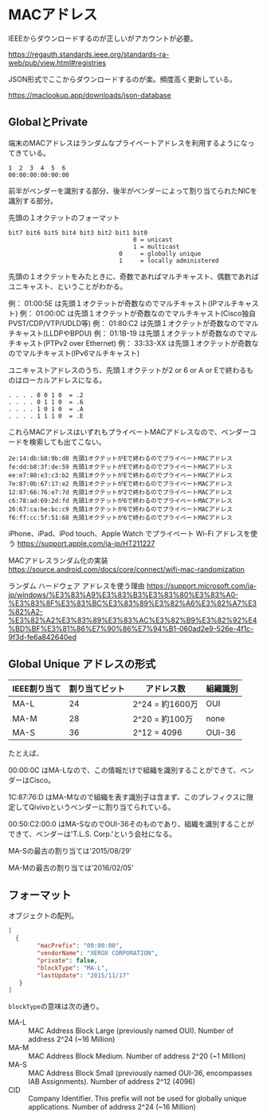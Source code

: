 # MACアドレス

IEEEからダウンロードするのが正しいがアカウントが必要。

https://regauth.standards.ieee.org/standards-ra-web/pub/view.html#registries


JSON形式でここからダウンロードするのが楽。頻度高く更新している。

https://maclookup.app/downloads/json-database



## GlobalとPrivate

端末のMACアドレスはランダムなプライベートアドレスを利用するようになってきている。

```text
1  2  3  4  5  6
00:00:00:00:00:00
```

前半がベンダーを識別する部分、後半がベンダーによって割り当てられたNICを識別する部分。

先頭の１オクテットのフォーマット

```text
bit7 bit6 bit5 bit4 bit3 bit2 bit1 bit0
                                   0 = unicast
                                   1 = multicast
                               0     = globally unique
                               1     = locally administered
```

先頭の１オクテットをみたときに、奇数であればマルチキャスト、偶数であればユニキャスト、ということがわかる。

例： 01:00:5E は先頭１オクテットが奇数なのでマルチキャスト(IPマルチキャスト)
例： 01:00:0C は先頭１オクテットが奇数なのでマルチキャスト(Cisco独自 PVST/CDP/VTP/UDLD等)
例： 01:80:C2 は先頭１オクテットが奇数なのでマルチキャスト(LLDPやBPDU)
例： 01:1B-19 は先頭１オクテットが奇数なのでマルチキャスト(PTPv2 over Ethernet)
例： 33:33-XX は先頭１オクテットが奇数なのでマルチキャスト(IPv6マルチキャスト)

ユニキャストアドレスのうち、先頭１オクテットが2 or 6 or A or Eで終わるものはローカルアドレスになる。

```text
. . . . 0 0 1 0  = .2
. . . . 0 1 1 0  = .6
. . . . 1 0 1 0  = .A
. . . . 1 1 1 0  = .E
```

これらMACアドレスはいずれもプライベートMACアドレスなので、ベンダーコードを検索しても出てこない。

```text
2e:14:db:b8:9b:d8 先頭1オクテットがEで終わるのでプライベートMACアドレス
fe:dd:b8:3f:de:59 先頭1オクテットがEで終わるのでプライベートMACアドレス
ee:e7:80:e3:c3:b2 先頭1オクテットがEで終わるのでプライベートMACアドレス
7e:87:0b:67:17:e2 先頭1オクテットがEで終わるのでプライベートMACアドレス
12:87:66:76:e7:7d 先頭1オクテットが2で終わるのでプライベートMACアドレス
c6:78:ad:69:2d:fd 先頭1オクテットが6で終わるのでプライベートMACアドレス
26:67:ca:be:bc:c9 先頭1オクテットが6で終わるのでプライベートMACアドレス
f6:ff:cc:5f:51:68 先頭1オクテットが6で終わるのでプライベートMACアドレス
```

iPhone、iPad、iPod touch、Apple Watch でプライベート Wi-Fi アドレスを使う
https://support.apple.com/ja-jp/HT211227

MACアドレスランダム化の実装
https://source.android.com/docs/core/connect/wifi-mac-randomization

ランダム ハードウェア アドレスを使う理由
https://support.microsoft.com/ja-jp/windows/%E3%83%A9%E3%83%B3%E3%83%80%E3%83%A0-%E3%83%8F%E3%83%BC%E3%83%89%E3%82%A6%E3%82%A7%E3%82%A2-%E3%82%A2%E3%83%89%E3%83%AC%E3%82%B9%E3%82%92%E4%BD%BF%E3%81%86%E7%90%86%E7%94%B1-060ad2e9-526e-4f1c-9f3d-fe6a842640ed


## Global Unique アドレスの形式

| IEEE割り当て | 割り当てビット |  アドレス数      | 組織識別 |
| ----------- | ------------- | --------------- | ------- |
| MA-L        |  24           | 2^24 = 約1600万 | OUI     |
| MA-M        |  28           | 2^20 = 約100万  | none    |
| MA-S        |  36           | 2^12 = 4096    | OUI-36   |


たとえば、

00:00:0C はMA-Lなので、この情報だけで組織を識別することができて、ベンダーはCisco。

1C:87:76:D はMA-Mなので組織を表す識別子は含まず、このプレフィクスに限定してQivivoというベンダーに割り当てられている。

00:50:C2:00:0 はMA-SなのでOUI-36そのものであり、組織を識別することができて、ベンダーは'T.L.S. Corp.'という会社になる。

MA-Sの最古の割り当ては'2015/08/29'

MA-Mの最古の割り当ては'2016/02/05'


## フォーマット

オブジェクトの配列。

```json
[
  {
        "macPrefix": "00:00:00",
        "vendorName": "XEROX CORPORATION",
        "private": false,
        "blockType": "MA-L",
        "lastUpdate": "2015/11/17"
   }
]
```

`blockType`の意味は次の通り。

<dl>
  <dt>MA-L</dt>
  <dd>MAC Address Block Large (previously named OUI). Number of address 2^24 (~16 Million)</dd>

  <dt>MA-M</dt>
  <dd>MAC Address Block Medium. Number of address 2^20 (~1 Million)</dd>

  <dt>MA-S</dt>
  <dd>MAC Address Block Small (previously named OUI-36, encompasses IAB Assignments). Number of address 2^12 (4096)</dd>

  <dt>CID</dt>
  <dd>Company Identifier. This prefix will not be used for globally unique applications. Number of address 2^24 (~16 Million)</dd>
</dl>
